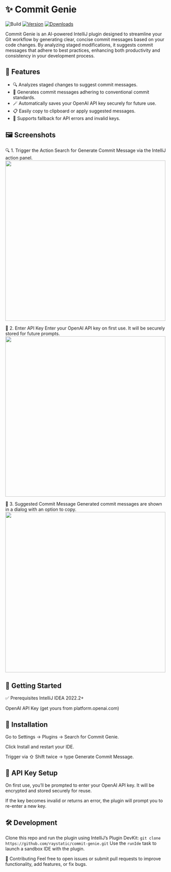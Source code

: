 # ✨ Commit Genie

![Build](https://github.com/raystatic/commit-genie/workflows/Build/badge.svg)
[![Version](https://img.shields.io/jetbrains/plugin/v/27496-commit-genie.svg)](https://plugins.jetbrains.com/plugin/27496-commit-genie)
[![Downloads](https://img.shields.io/jetbrains/plugin/d/27496-commit-genie.svg)](https://plugins.jetbrains.com/plugin/27496-commit-genie)

<!-- Plugin description -->
Commit Genie is an AI-powered IntelliJ plugin designed to streamline your Git workflow by generating clear, concise commit messages based on your code changes. By analyzing staged modifications, it suggests commit messages that adhere to best practices, enhancing both productivity and consistency in your development process.
<!-- Plugin description end -->

## 🧠 Features
- 🔍 Analyzes staged changes to suggest commit messages.
- 🧾 Generates commit messages adhering to conventional commit standards.
- 🪄 Automatically saves your OpenAI API key securely for future use.
- 📋 Easily copy to clipboard or apply suggested messages.
- 💬 Supports fallback for API errors and invalid keys.


## 🖼️ Screenshots
🔍 1. Trigger the Action
Search for Generate Commit Message via the IntelliJ action panel.
<image src="https://github.com/user-attachments/assets/4a47ba4b-15b6-4ad5-8b19-0fc6ddb74be5" width=500px/>

🔐 2. Enter API Key
Enter your OpenAI API key on first use. It will be securely stored for future prompts.
<image src="https://github.com/user-attachments/assets/b286dedb-59ab-4ab2-8a4c-d3d052ec12f0" width=500px/>

💬 3. Suggested Commit Message
Generated commit messages are shown in a dialog with an option to copy.
<image src="https://github.com/user-attachments/assets/dfd6fc91-5c15-4caa-9428-59a511f2828d" width=500px/>

## 🚀 Getting Started
✅ Prerequisites
IntelliJ IDEA 2022.2+

OpenAI API Key (get yours from platform.openai.com)

## 🔧 Installation
Go to Settings → Plugins → Search for Commit Genie.

Click Install and restart your IDE.

Trigger via ⇧ Shift twice → type Generate Commit Message.

## 🔑 API Key Setup
On first use, you’ll be prompted to enter your OpenAI API key. It will be encrypted and stored securely for reuse.

If the key becomes invalid or returns an error, the plugin will prompt you to re-enter a new key.

## 🛠️ Development
Clone this repo and run the plugin using IntelliJ’s Plugin DevKit:
`git clone https://github.com/raystatic/commit-genie.git`
Use the `runIde` task to launch a sandbox IDE with the plugin.

🤝 Contributing
Feel free to open issues or submit pull requests to improve functionality, add features, or fix bugs.

